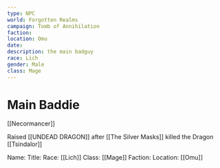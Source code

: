 ```yaml
---
type: NPC
world: Forgotten Realms
campaign: Tomb of Annihilation
faction: 
location: Omu
date:
description: the main badguy 
race: Lich
gender: Male
class: Mage
---
```


# Main Baddie

[[Necormancer]]

Raised [[UNDEAD DRAGON]] after [[The Silver Masks]] killed the Dragon [[Tsindalor]]





Name: 
Title: 
Race: [[Lich]]
Class: [[Mage]]
Faction: 
Location: [[Omu]]










